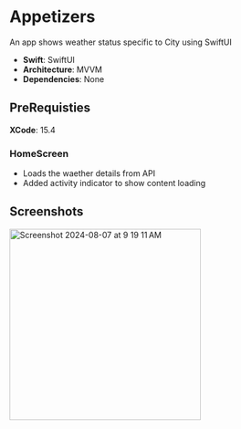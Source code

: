 # Appetizers
An app shows weather status specific to City using SwiftUI

- **Swift**: SwiftUI
- **Architecture**: MVVM
- **Dependencies**: None

## PreRequisties
**XCode**: 15.4

### HomeScreen

- Loads the waether details from API
- Added activity indicator to show content loading


## Screenshots
<img width="335" alt="Screenshot 2024-08-07 at 9 19 11 AM" src="https://github.com/user-attachments/assets/35a73022-31ae-437d-99be-9b9808713324">
